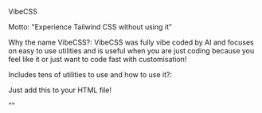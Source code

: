 VibeCSS

Motto: "Experience Tailwind CSS without using it"

Why the name VibeCSS?: VibeCSS was fully vibe coded by AI and focuses on easy to use utilities and is useful when you are just coding because you feel like it or just want to code fast with customisation!

Includes tens of utilities to use and how to use it?:

Just add this to your HTML file! 

"<link rel="stylesheet" href="https://cdn.jsdelivr.net/gh/adeel26in/VibeCSS@v1.0.0/vibecss.css">"
